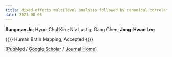 ```yaml
---
title: Mixed-effects multilevel analysis followed by canonical correlation analysis is an effective fMRI tool for the investigation of idiosyncrasies
date: 2021-08-05
---
```


**Sungman Jo**; Hyun-Chul Kim; Niv Lustig; Gang Chen; **Jong-Hwan Lee**

{{<format bright-green>}}
Human Brain Mapping, Accepted
{{</format>}}

[[PubMed](https://) /
[Google Scholar](https://) /
[Journal Home](https://)]
